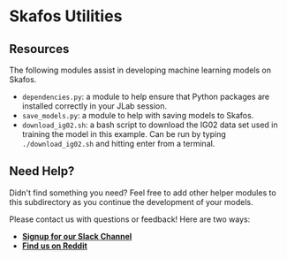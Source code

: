 # Skafos Utilities

## Resources
The following modules assist in developing machine learning models on Skafos.

-  `dependencies.py`: a module to help ensure that Python packages are installed correctly in your JLab session.
-  `save_models.py`: a module to help with saving models to Skafos.
-  `download_ig02.sh`: a bash script to download the IG02 data set used in training the model in this example. Can be run by typing `./download_ig02.sh` and hitting enter from a terminal.

## Need Help?
Didn't find something you need? Feel free to add other helper modules to this subdirectory as you continue the development of your models.

Please contact us with questions or feedback! Here are two ways:


-  [**Signup for our Slack Channel**](https://join.slack.com/t/metismachine-skafos/shared_invite/enQtNTAxMzEwOTk2NzA5LThjMmMyY2JkNTkwNDQ1YjgyYjFiY2MyMjRkMzYyM2E4MjUxNTJmYmQyODVhZWM2MjQwMjE5ZGM1Y2YwN2M5ODI)
-  [**Find us on Reddit**](https://reddit.com/r/skafos) 
